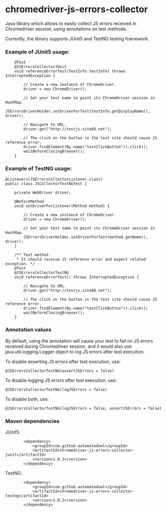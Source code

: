 # chromedriver-js-errors-collector

Java library which allows to easily collect JS errors received in Chromedriver session, using annotations on test methods.

Currently, the library supports JUnit5 and TestNG testing framework.

### Example of JUnit5 usage:

```
    @Test
    @JSErrorsCollectorJUnit
    void referenceErrorTest(TestInfo testInfo) throws InterruptedException {

        // Create a new instance of ChromeDriver.
        driver = new ChromeDriver();

        // Set your test name to point its ChromeDriver session in HashMap.
        JSErrorsDriverHolder.setDriverForTest(testInfo.getDisplayName(), driver);

        // Navigate to URL.
        driver.get("http://testjs.site88.net");

        // The click on the button in the test site should cause JS reference error.
        driver.findElement(By.name("testClickButton")).click();
        waitBeforeClosingBrowser();
    }
```

### Example of TestNG usage:

```
@Listeners(JSErrorsCollectorListener.class)
public class JSCollectorTestNGTest {

    private WebDriver driver;

    @BeforeMethod
    void setDriverForListener(Method method) {

        // Create a new instance of ChromeDriver.
        driver = new ChromeDriver();

        // Set your test name to point its ChromeDriver session in HashMap.
        JSErrorsDriverHolder.setDriverForTest(method.getName(), driver);
    }

    /** Test method.
     * It should receive JS reference error and expect related exception. */
    @Test
    @JSErrorsCollectorTestNG
    void referenceErrorTest() throws InterruptedException {

        // Navigate to URL.
        driver.get("http://testjs.site88.net");

        // The click on the button in the test site should cause JS reference error.
        driver.findElement(By.name("testClickButton")).click();
        waitBeforeClosingBrowser();
    }
```

### Annotation values

By default, using the annotation will cause your test to fail on JS errors received during Chromedriver session,
and it would also use java.util.logging.Logger object to log JS errors after test execution.

To disable asserting JS errors after test execution, use:

```
@JSErrorsCollectorTestNG(assertJSErrors = false)
```

To disable logging JS errors after test execution, use:

```
@JSErrorsCollectorTestNG(logJSErrors = false)
```

To disable both, use:

```
@JSErrorsCollectorTestNG(logJSErrors = false, assertJSErrors = false)
```

### Maven dependencies

JUnit5:
```
        <dependency>
            <groupId>com.github.automatedowl</groupId>
            <artifactId>chromedriver-js-errors-collector-junit</artifactId>
            <version>1.0.2</version>
        </dependency>
```

TestNG:
```
        <dependency>
            <groupId>com.github.automatedowl</groupId>
            <artifactId>chromedriver-js-errors-collector-testng</artifactId>
            <version>1.0.2</version>
        </dependency>
```
